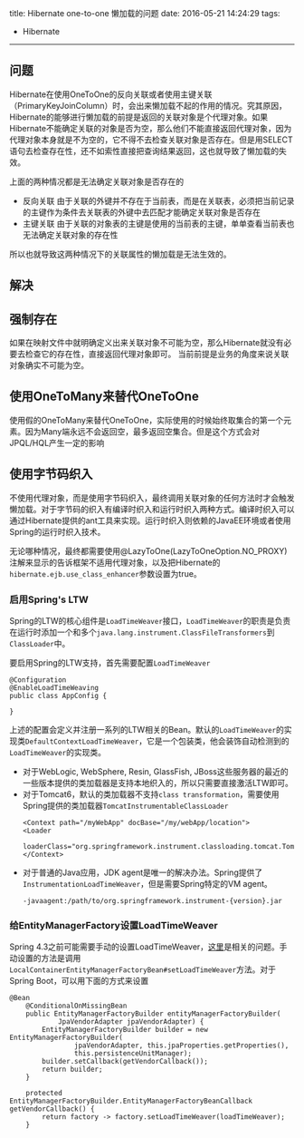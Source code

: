 title: Hibernate one-to-one 懒加载的问题
date: 2016-05-21 14:24:29
tags:
- Hibernate
---

## 问题

Hibernate在使用OneToOne的反向关联或者使用主键关联（PrimaryKeyJoinColumn）时，会出来懒加载不起的作用的情况。究其原因，Hibernate的能够进行懒加载的前提是返回的关联对象是个代理对象。如果Hibernate不能确定关联的对象是否为空，那么他们不能直接返回代理对象，因为代理对象本身就是不为空的，它不得不去检查关联对象是否存在。但是用SELECT语句去检查存在性，还不如索性直接把查询结果返回，这也就导致了懒加载的失效。

<!-- more -->

上面的两种情况都是无法确定关联对象是否存在的

- 反向关联  由于关联的外键并不存在于当前表，而是在关联表，必须把当前记录的主键作为条件去关联表的外键中去匹配才能确定关联对象是否存在
- 主键关联  由于关联的对象表的主键是使用的当前表的主键，单单查看当前表也无法确定关联对象的存在性

所以也就导致这两种情况下的关联属性的懒加载是无法生效的。

## 解决

## 强制存在

如果在映射文件中就明确定义出来关联对象不可能为空，那么Hibernate就没有必要去检查它的存在性，直接返回代理对象即可。 当前前提是业务的角度来说关联对象确实不可能为空。

## 使用OneToMany来替代OneToOne

使用假的OneToMany来替代OneToOne，实际使用的时候始终取集合的第一个元素。因为Many端永远不会返回空，最多返回空集合。但是这个方式会对JPQL/HQL产生一定的影响

## 使用字节码织入

不使用代理对象，而是使用字节码织入，最终调用关联对象的任何方法时才会触发懒加载。对于字节码的织入有编译时织入和运行时织入两种方式。编译时织入可以通过Hibernate提供的ant工具来实现。运行时织入则依赖的JavaEE环境或者使用Spring的运行时织入技术。

无论哪种情况，最终都需要使用@LazyToOne(LazyToOneOption.NO_PROXY) 注解来显示的告诉框架不适用代理对象，以及把Hibernate的`hibernate.ejb.use_class_enhancer`参数设置为true。

### 启用Spring's LTW

Spring的LTW的核心组件是`LoadTimeWeaver`接口，`LoadTimeWeaver`的职责是负责在运行时添加一个和多个`java.lang.instrument.ClassFileTransformers`到`ClassLoader`中。

要启用Spring的LTW支持，首先需要配置`LoadTimeWeaver`

```
@Configuration
@EnableLoadTimeWeaving
public class AppConfig {

}
````

上述的配置会定义并注册一系列的LTW相关的Bean。默认的`LoadTimeWeaver`的实现类`DefaultContextLoadTimeWeaver`，它是一个包装类，他会装饰自动检测到的`LoadTimeWeaver`的实现类。


- 对于WebLogic, WebSphere, Resin, GlassFish, JBoss这些服务器的最近的一些版本提供的类加载器是支持本地织入的，所以只需要直接激活LTW即可。
- 对于Tomcat6，默认的类加载器不支持`class transformation`，需要使用Spring提供的类加载器`TomcatInstrumentableClassLoader`
    ```
    <Context path="/myWebApp" docBase="/my/webApp/location">
    <Loader
        loaderClass="org.springframework.instrument.classloading.tomcat.TomcatInstrumentableClassLoader"/>
    </Context>
    ```
- 对于普通的Java应用，JDK agent是唯一的解决办法。Spring提供了`InstrumentationLoadTimeWeaver`，但是需要Spring特定的VM agent。
    ```
    -javaagent:/path/to/org.springframework.instrument-{version}.jar
    ```

### 给EntityManagerFactory设置LoadTimeWeaver

Spring 4.3之前可能需要手动的设置LoadTimeWeaver，[这里][4]是相关的问题。手动设置的方法是调用`LocalContainerEntityManagerFactoryBean#setLoadTimeWeaver`方法。对于Spring Boot，可以用下面的方式来设置

```
@Bean
    @ConditionalOnMissingBean
    public EntityManagerFactoryBuilder entityManagerFactoryBuilder(
            JpaVendorAdapter jpaVendorAdapter) {
        EntityManagerFactoryBuilder builder = new EntityManagerFactoryBuilder(
                jpaVendorAdapter, this.jpaProperties.getProperties(),
                this.persistenceUnitManager);
        builder.setCallback(getVendorCallback());
        return builder;
    }

    protected EntityManagerFactoryBuilder.EntityManagerFactoryBeanCallback getVendorCallback() {
        return factory -> factory.setLoadTimeWeaver(loadTimeWeaver);
    }
```    


[1]: https://developer.jboss.org/wiki/SomeExplanationsOnLazyLoadingone-to-one
[2]: http://justonjava.blogspot.sg/2010/09/lazy-one-to-one-and-one-to-many.html
[3]: http://stackoverflow.com/questions/18423019/how-to-enable-load-time-runtime-weaving-with-hibernate-jpa-and-spring-framewor
[4]: https://jira.spring.io/browse/SPR-10856